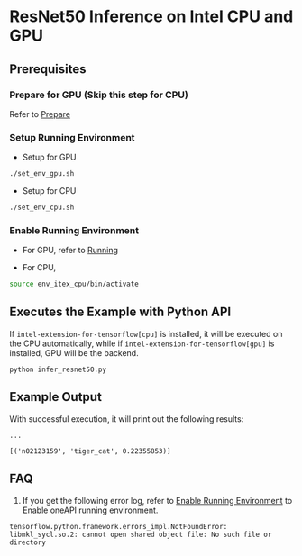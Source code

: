 # ResNet50 Inference on Intel CPU and GPU

## Prerequisites

### Prepare for GPU (Skip this step for CPU)

Refer to [Prepare](../common_guide_running.md#prepare)

### Setup Running Environment

* Setup for GPU
```bash
./set_env_gpu.sh
```

* Setup for CPU
```bash
./set_env_cpu.sh
```

### Enable Running Environment

* For GPU, refer to [Running](../common_guide_running.md#running)

* For CPU, 
```bash
source env_itex_cpu/bin/activate
```

## Executes the Example with Python API
If `intel-extension-for-tensorflow[cpu]` is installed, it will be executed on the CPU automatically, while if `intel-extension-for-tensorflow[gpu]` is installed, GPU will be the backend.
```
python infer_resnet50.py
```

## Example Output
With successful execution, it will print out the following results:

```
...

[('n02123159', 'tiger_cat', 0.22355853)]
```

## FAQ

1. If you get the following error log, refer to [Enable Running Environment](#Enable-Running-Environment) to Enable oneAPI running environment.
``` 
tensorflow.python.framework.errors_impl.NotFoundError: libmkl_sycl.so.2: cannot open shared object file: No such file or directory
```
